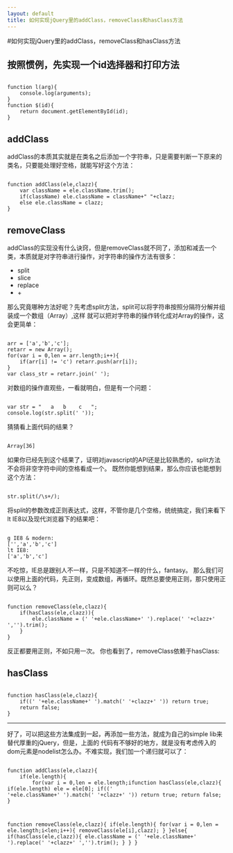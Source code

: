 ```yaml
---
layout: default
title: 如何实现jQuery里的addClass，removeClass和hasClass方法
---
```

#如何实现jQuery里的addClass，removeClass和hasClass方法
<h2>按照惯例，先实现一个id选择器和打印方法</h2>
<pre><code>
function l(arg){
	console.log(arguments);
}
function $(id){
	return document.getElementById(id);
}
</code></pre>
<h2>addClass</h2>
addClass的本质其实就是在类名之后添加一个字符串，只是需要判断一下原来的类名，只要能处理好空格，就能写好这个方法：
<pre><code>
function addClass(ele,clazz){
	var className = ele.className.trim();
	if(className) ele.className = className+" "+clazz;
	else ele.className = clazz;
}
</code></pre>
<h2>removeClass</h2>
addClass的实现没有什么诀窍，但是removeClass就不同了，添加和减去一个类，本质就是对字符串进行操作，对字符串的操作方法有很多：
<ul>
	<li>split</li>
	<li>slice</li>
	<li>replace</li>
	<li>+</li>
</ul>
那么究竟哪种方法好呢？先考虑split方法，split可以将字符串按照分隔符分解并组装成一个数组（Array）,这样
就可以把对字符串的操作转化成对Array的操作，这会更简单：
<pre><code>
arr = ['a','b','c'];
retarr = new Array();
for(var i = 0,len = arr.length;i++){
	if(arr[i] != 'c') retarr.push(arr[i]);
}
var class_str = retarr.join(' ');
</code></pre>
对数组的操作直观些，一看就明白，但是有一个问题：
<pre><code>
var str = "   a   b    c   ";
console.log(str.split(' '));
</code></pre>
猜猜看上面代码的结果？
<pre><code>
Array[36]
</code></pre>
如果你已经先到这个结果了，证明对javascript的API还是比较熟悉的，split方法不会将非空字符中间的空格看成一个。
既然你能想到结果，那么你应该也能想到这个方法：
<pre><code>
str.split(/\s+/);
</code></pre>
将split的参数改成正则表达式，这样，不管你是几个空格，统统搞定，我们来看下lt IE8以及现代浏览器下的结果吧：
<pre><code>
g IE8 & modern:
['','a','b','c']
lt IE8:
['a','b','c']
</code></pre>
不吃惊，IE总是跟别人不一样，只是不知道不一样的什么，fantasy。
那么我们可以使用上面的代码，先正则，变成数组，再循环。既然总要使用正则，那只使用正则可以么？
<pre><code>
function removeClass(ele,clazz){
	if(hasClass(ele,clazz)){
		ele.className = (' '+ele.className+' ').replace(' '+clazz+' ','').trim();
	}
}
</code></pre>
反正都要用正则，不如只用一次。
你也看到了，removeClass依赖于hasClass:
<h2>hasClass</h2>
<pre><code>
function hasClass(ele,clazz){
	if((' '+ele.className+' ').match(' '+clazz+' ')) return true;
	return false;
}
</code></pre>
<hr/>
好了，可以把这些方法集成到一起，再添加一些方法，就成为自己的simple lib来替代厚重的jQuery，但是，上面的
代码有不够好的地方，就是没有考虑传入的dom元素是nodelist怎么办。不难实现，我们加一个递归就可以了：
<pre><code>
function addClass(ele,clazz){
	if(ele.length){
		for(var i = 0,len = ele.length;i<len;i++){
			addClass(ele[i],clazz);
		}
	}else{
		var className = ele.className.trim();
		if(className) ele.className = className+" "+clazz;
		else ele.className = clazz;
	}
}

function hasClass(ele,clazz){
	if(ele.length) ele = ele[0];
	if((' '+ele.className+' ').match(' '+clazz+' ')) return true;
	return false;
}

function removeClass(ele,clazz){
	if(ele.length){
		for(var i = 0,len = ele.length;i<len;i++){
			removeClass(ele[i],clazz);
		}
	}else{
		if(hasClass(ele,clazz)){
			ele.className = (' '+ele.className+' ').replace(' '+clazz+' ','').trim();
		}
	}
}
</code></pre>

